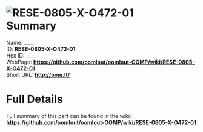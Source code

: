 
![RESE-0805-X-O472-01](https://github.com/oomlout/oomlout-OOMP/blob/master/parts/RESE-0805-X-O472-01/RESE-0805-X-O472-01_420.jpg)   
Summary
=================
  
Name: ____    
ID: __RESE-0805-X-O472-01__   
Hex ID: ____   
WebPage: __https://github.com/oomlout/oomlout-OOMP/wiki/RESE-0805-X-O472-01__   
Short URL: __http://oom.lt/__   

Full Details
==========================
Full summary of this part can be found in the wiki:   
__https://github.com/oomlout/oomlout-OOMP/wiki/RESE-0805-X-O472-01__    

